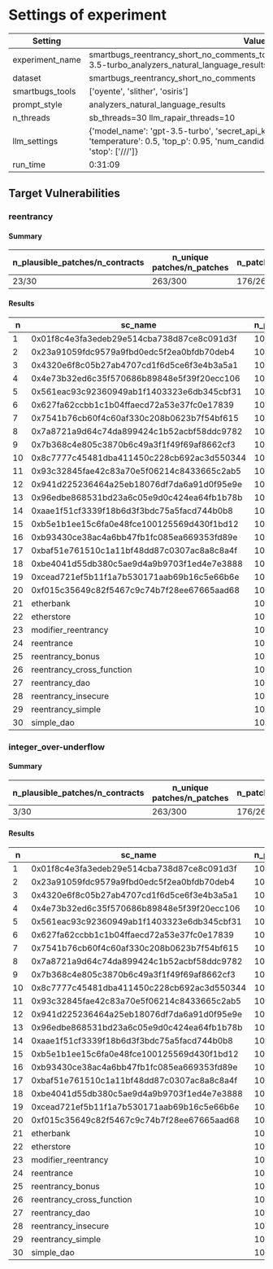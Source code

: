 # Settings of experiment

| Setting | Value |
| --- | --- |
| experiment_name | smartbugs_reentrancy_short_no_comments_tools3_patches10_tmp0.5_topp0.95_gpt-3.5-turbo_analyzers_natural_language_results |
| dataset | smartbugs_reentrancy_short_no_comments |
| smartbugs_tools | ['oyente', 'slither', 'osiris'] |
| prompt_style | analyzers_natural_language_results |
| n_threads | sb_threads=30 llm_rapair_threads=10 |
| llm_settings | {'model_name': 'gpt-3.5-turbo', 'secret_api_key': 'KTH_OPENAI_API_KEY', 'temperature': 0.5, 'top_p': 0.95, 'num_candidate_patches': 10, 'max_time': 3600, 'stop': ['///']} |
| run_time | 0:31:09 |

## Target Vulnerabilities


### reentrancy

#### Summary
| n_plausible_patches/n_contracts | n_unique patches/n_patches | n_patches_compiles/n_unique_patches |
| --- | --- | --- |
| 23/30 | 263/300 | 176/263 |

#### Results
| n | sc_name | n_patches | unique_paches_that_compile | best_patch | compiles | plausible_patch | oyente | slither | osiris |
| --- | --- | --- | --- | --- | --- | --- | --- | --- | --- |
| 1 | 0x01f8c4e3fa3edeb29e514cba738d87ce8c091d3f | 10 | 0/9 | patch_0 | False | False | Bug/Bug | Bug/Bug | Fix/Bug|
| 2 | 0x23a91059fdc9579a9fbd0edc5f2ea0bfdb70deb4 | 10 | 9/9 | patch_2 | True | True | Bug/Fix | Bug/Fix | Fix/Fix|
| 3 | 0x4320e6f8c05b27ab4707cd1f6d5ce6f3e4b3a5a1 | 10 | 6/9 | patch_0 | True | True | Bug/Fix | Bug/Fix | Bug/Fix|
| 4 | 0x4e73b32ed6c35f570686b89848e5f39f20ecc106 | 10 | 5/9 | patch_1 | True | True | Fix/Fix | Bug/Fix | Fix/Fix|
| 5 | 0x561eac93c92360949ab1f1403323e6db345cbf31 | 10 | 0/10 | patch_0 | False | False | Bug/Bug | Bug/Bug | Fix/Bug|
| 6 | 0x627fa62ccbb1c1b04ffaecd72a53e37fc0e17839 | 10 | 3/10 | patch_0 | True | False | Bug/Bug | Bug/Fix | Fix/Fix|
| 7 | 0x7541b76cb60f4c60af330c208b0623b7f54bf615 | 10 | 10/10 | patch_0 | True | True | Fix/Fix | Bug/Fix | Bug/Fix|
| 8 | 0x7a8721a9d64c74da899424c1b52acbf58ddc9782 | 10 | 9/10 | patch_0 | True | True | Bug/Fix | Fix/Fix | Fix/Fix|
| 9 | 0x7b368c4e805c3870b6c49a3f1f49f69af8662cf3 | 10 | 10/10 | patch_0 | True | True | Bug/Fix | Bug/Fix | Fix/Fix|
| 10 | 0x8c7777c45481dba411450c228cb692ac3d550344 | 10 | 2/10 | patch_5 | True | False | Bug/Bug | Bug/Fix | Fix/Fix|
| 11 | 0x93c32845fae42c83a70e5f06214c8433665c2ab5 | 10 | 10/10 | patch_2 | True | True | Fix/Fix | Bug/Fix | Fix/Fix|
| 12 | 0x941d225236464a25eb18076df7da6a91d0f95e9e | 10 | 4/10 | patch_4 | True | False | Bug/Fix | Bug/Bug | Fix/Fix|
| 13 | 0x96edbe868531bd23a6c05e9d0c424ea64fb1b78b | 10 | 3/9 | patch_1 | True | True | Fix/Fix | Bug/Fix | Fix/Fix|
| 14 | 0xaae1f51cf3339f18b6d3f3bdc75a5facd744b0b8 | 10 | 2/10 | patch_7 | True | True | Bug/Fix | Fix/Fix | Bug/Fix|
| 15 | 0xb5e1b1ee15c6fa0e48fce100125569d430f1bd12 | 10 | 10/10 | patch_0 | True | True | Bug/Fix | Fix/Fix | Fix/Fix|
| 16 | 0xb93430ce38ac4a6bb47fb1fc085ea669353fd89e | 10 | 10/10 | patch_0 | True | True | Bug/Fix | Bug/Fix | Bug/Fix|
| 17 | 0xbaf51e761510c1a11bf48dd87c0307ac8a8c8a4f | 10 | 6/8 | patch_1 | True | True | Bug/Fix | Bug/Fix | Bug/Fix|
| 18 | 0xbe4041d55db380c5ae9d4a9b9703f1ed4e7e3888 | 10 | 8/9 | patch_0 | True | True | Fix/Fix | Bug/Fix | Fix/Fix|
| 19 | 0xcead721ef5b11f1a7b530171aab69b16c5e66b6e | 10 | 9/10 | patch_2 | True | True | Bug/Fix | Fix/Fix | Fix/Fix|
| 20 | 0xf015c35649c82f5467c9c74b7f28ee67665aad68 | 10 | 10/10 | patch_0 | True | True | Fix/Fix | Bug/Fix | Fix/Fix|
| 21 | etherbank | 10 | 2/2 | patch_5 | True | True | Fix/Fix | Bug/Fix | Bug/Fix|
| 22 | etherstore | 10 | 3/7 | patch_4 | True | True | Bug/Fix | Bug/Fix | Fix/Fix|
| 23 | modifier_reentrancy | 10 | 8/8 | patch_0 | True | True | Fix/Fix | Fix/Fix | Fix/Fix|
| 24 | reentrance | 10 | 6/6 | patch_2 | True | True | Fix/Fix | Bug/Fix | Bug/Fix|
| 25 | reentrancy_bonus | 10 | 3/9 | patch_0 | True | False | Fix/Fix | Bug/Fix | Bug/Bug|
| 26 | reentrancy_cross_function | 10 | 3/3 | patch_9 | True | True | Fix/Fix | Bug/Fix | Bug/Fix|
| 27 | reentrancy_dao | 10 | 2/8 | patch_2 | True | False | Fix/Fix | Bug/Fix | Bug/Bug|
| 28 | reentrancy_insecure | 10 | 6/9 | patch_6 | True | True | Fix/Fix | Bug/Fix | Bug/Fix|
| 29 | reentrancy_simple | 10 | 9/9 | patch_2 | True | True | Fix/Fix | Bug/Fix | Bug/Fix|
| 30 | simple_dao | 10 | 8/10 | patch_1 | True | True | Fix/Fix | Bug/Fix | Bug/Fix|

### integer_over-underflow

#### Summary
| n_plausible_patches/n_contracts | n_unique patches/n_patches | n_patches_compiles/n_unique_patches |
| --- | --- | --- |
| 3/30 | 263/300 | 176/263 |

#### Results
| n | sc_name | n_patches | unique_paches_that_compile | best_patch | compiles | plausible_patch | oyente | slither | osiris |
| --- | --- | --- | --- | --- | --- | --- | --- | --- | --- |
| 1 | 0x01f8c4e3fa3edeb29e514cba738d87ce8c091d3f | 10 | 0/9 | patch_0 | False | False | Fix/Bug | Fix/Bug | Bug/Bug|
| 2 | 0x23a91059fdc9579a9fbd0edc5f2ea0bfdb70deb4 | 10 | 9/9 | patch_0 | True | False | Bug/Bug | Fix/Fix | Fix/Fix|
| 3 | 0x4320e6f8c05b27ab4707cd1f6d5ce6f3e4b3a5a1 | 10 | 6/9 | patch_0 | True | False | Fix/Fix | Fix/Fix | Bug/Bug|
| 4 | 0x4e73b32ed6c35f570686b89848e5f39f20ecc106 | 10 | 5/9 | patch_0 | True | False | Fix/Fix | Fix/Fix | Bug/Bug|
| 5 | 0x561eac93c92360949ab1f1403323e6db345cbf31 | 10 | 0/10 | patch_0 | False | False | Bug/Bug | Fix/Bug | Fix/Bug|
| 6 | 0x627fa62ccbb1c1b04ffaecd72a53e37fc0e17839 | 10 | 3/10 | patch_0 | True | False | Bug/Bug | Fix/Fix | Fix/Fix|
| 7 | 0x7541b76cb60f4c60af330c208b0623b7f54bf615 | 10 | 10/10 | patch_0 | True | False | Fix/Fix | Fix/Fix | Bug/Bug|
| 8 | 0x7a8721a9d64c74da899424c1b52acbf58ddc9782 | 10 | 9/10 | patch_0 | True | False | Fix/Fix | Fix/Fix | Bug/Bug|
| 9 | 0x7b368c4e805c3870b6c49a3f1f49f69af8662cf3 | 10 | 10/10 | patch_0 | True | True | Bug/Fix | Fix/Fix | Fix/Fix|
| 10 | 0x8c7777c45481dba411450c228cb692ac3d550344 | 10 | 2/10 | patch_5 | True | False | Bug/Bug | Fix/Fix | Fix/Fix|
| 11 | 0x93c32845fae42c83a70e5f06214c8433665c2ab5 | 10 | 10/10 | patch_0 | True | False | Fix/Fix | Fix/Fix | Bug/Bug|
| 12 | 0x941d225236464a25eb18076df7da6a91d0f95e9e | 10 | 4/10 | patch_4 | True | False | Bug/Bug | Fix/Fix | Fix/Fix|
| 13 | 0x96edbe868531bd23a6c05e9d0c424ea64fb1b78b | 10 | 3/9 | patch_1 | True | False | Bug/Bug | Fix/Fix | Fix/Fix|
| 14 | 0xaae1f51cf3339f18b6d3f3bdc75a5facd744b0b8 | 10 | 2/10 | patch_1 | True | False | Bug/Bug | Fix/Fix | Fix/Fix|
| 15 | 0xb5e1b1ee15c6fa0e48fce100125569d430f1bd12 | 10 | 10/10 | patch_0 | True | False | Fix/Fix | Fix/Fix | Bug/Bug|
| 16 | 0xb93430ce38ac4a6bb47fb1fc085ea669353fd89e | 10 | 10/10 | patch_0 | True | False | Fix/Fix | Fix/Fix | Bug/Bug|
| 17 | 0xbaf51e761510c1a11bf48dd87c0307ac8a8c8a4f | 10 | 6/8 | patch_0 | True | False | Bug/Bug | Fix/Fix | Fix/Fix|
| 18 | 0xbe4041d55db380c5ae9d4a9b9703f1ed4e7e3888 | 10 | 8/9 | patch_0 | True | False | Bug/Bug | Fix/Fix | Fix/Fix|
| 19 | 0xcead721ef5b11f1a7b530171aab69b16c5e66b6e | 10 | 9/10 | patch_1 | True | False | Fix/Fix | Fix/Fix | Bug/Bug|
| 20 | 0xf015c35649c82f5467c9c74b7f28ee67665aad68 | 10 | 10/10 | patch_0 | True | False | Bug/Bug | Fix/Fix | Fix/Fix|
| 21 | etherbank | 10 | 2/2 | patch_0 | True | False | Fix/Fix | Fix/Fix | Fix/Bug|
| 22 | etherstore | 10 | 3/7 | patch_4 | True | False | Bug/Bug | Fix/Fix | Fix/Fix|
| 23 | modifier_reentrancy | 10 | 8/8 | patch_0 | True | True | Fix/Fix | Fix/Fix | Fix/Fix|
| 24 | reentrance | 10 | 6/6 | patch_0 | True | False | Fix/Fix | Fix/Fix | Bug/Bug|
| 25 | reentrancy_bonus | 10 | 3/9 | patch_0 | True | False | Fix/Fix | Fix/Fix | Bug/Bug|
| 26 | reentrancy_cross_function | 10 | 3/3 | patch_0 | True | False | Fix/Fix | Fix/Fix | Bug/Bug|
| 27 | reentrancy_dao | 10 | 2/8 | patch_2 | True | False | Fix/Fix | Fix/Fix | Bug/Bug|
| 28 | reentrancy_insecure | 10 | 6/9 | patch_1 | True | True | Fix/Fix | Fix/Fix | Fix/Fix|
| 29 | reentrancy_simple | 10 | 9/9 | patch_1 | True | False | Fix/Fix | Fix/Fix | Bug/Bug|
| 30 | simple_dao | 10 | 8/10 | patch_1 | True | False | Fix/Fix | Fix/Fix | Bug/Bug|
